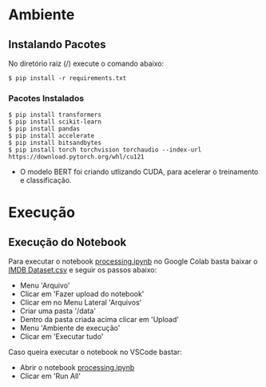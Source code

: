 # Ambiente 

## Instalando Pacotes

No diretório raiz (/) execute o comando abaixo:

```
$ pip install -r requirements.txt
```

### Pacotes Instalados

```
$ pip install transformers
$ pip install scikit-learn 
$ pip install pandas
$ pip install accelerate
$ pip install bitsandbytes
$ pip install torch torchvision torchaudio --index-url https://download.pytorch.org/whl/cu121
```

* O modelo BERT foi criando utlizando CUDA, para acelerar o treinamento e classificação. 

# Execução

## Execução do Notebook

Para executar o notebook [processing.ipynb](https://github.com/charlesluizmendes/Classifier/blob/main/processing.ipynb) no Google Colab basta baixar o [IMDB Dataset.csv](https://github.com/charlesluizmendes/Classifier/blob/main/data/IMDB%20Dataset.csv) e seguir os passos abaixo:

- Menu 'Arquivo'
- Clicar em 'Fazer upload do notebook'
- Clicar em no Menu Lateral 'Arquivos'
- Criar uma pasta '/data'
- Dentro da pasta criada acima clicar em 'Upload'
- Menu 'Ambiente de execução'
- Clicar em 'Executar tudo'

Caso queira executar o notebook no VSCode bastar:

- Abrir o notebook [processing.ipynb](https://github.com/charlesluizmendes/Classifier/blob/main/processing.ipynb)
- Clicar em 'Run All'

